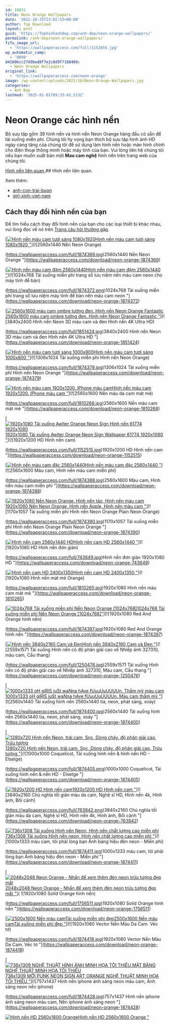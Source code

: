 ```yaml
---
id: 19831
title: Neon Orange Wallpapers
date: '2021-10-25T23:02:53+00:00'
author: Top Download
layout: post
guid: 'https://Tophinhanhdep.com/anh-dep/neon-orange-wallpapers/'
permalink: /anh-dep/neon-orange-wallpapers/
fifu_image_url:
  - 'https://wallpaperaccess.com/full/1152655.jpg'
wp_automatic_camp:
  - '8098'
d41606cc27d9bed8f7e2c8d9f7188489:
  - Neon Orange Wallpapers
original_link:
  - 'https://wallpaperaccess.com/neon-orange'
image: /wp-content/uploads/2021/10/Neon-Orange-Wallpapers.jpg
categories:
  - Ảnh Đẹp
lastmod: '2025-01-01T09:33:42.513Z'
---
```

# Neon Orange các hình nền

Bộ sưu tập gồm 39 hình nền và hình nền Neon Orange hàng đầu có sẵn để tải xuống miễn phí. Chúng tôi hy vọng bạn thích bộ sưu tập hình ảnh HD ngày càng tăng của chúng tôi để sử dụng làm hình nền hoặc màn hình chính cho điện thoại thông minh hoặc máy tính của bạn. Vui lòng liên hệ chúng tôi nếu bạn muốn xuất bản một **Mau cam nghệ** hình nền trên trang web của chúng tôi.

[Hình nền liên quan ](#related) ## Hình nền liên quan.

   
 Xem thêm:

   
- [anh-con-trai-buon](https://tophinhanhdep.com/anh-avatar/anh-con-trai-buon/)
- [girl-xinh-viet-nam](https://tophinhanhdep.com/gai-xinh/girl-xinh-viet-nam/)

## Cách thay đổi hình nền của bạn

Để tìm hiểu cách thay đổi hình nền của bạn cho các loại thiết bị khác nhau, vui lòng đọc về nó trên [Trang câu hỏi thường gặp](https://tophinhanhdep.com/faq/).

  
[[![Hình nền màu cam tươi sáng 1080x1920](https://wallpaperaccess.com/full/1152655.jpg)Hình nền màu cam tươi sáng 1080x1920 "](https://wallpaperaccess.com/download/neon-orange-1152655)](![2560x1440 Nền Neon Orange)

(https://wallpaperaccess.com/full/1874369.jpg)2560x1440 Nền Neon Orange "](https://wallpaperaccess.com/download/neon-orange-1874369)

[[![Hình nền màu cam đậm 2560x1440](https://wallpaperaccess.com/full/1216473.jpg)Hình nền màu cam đậm 2560x1440 "](https://wallpaperaccess.com/download/neon-orange-1216473)](![1024x768 Tải xuống miễn phí trang sổ lưu niệm nền màu cam neon cho máy tính để bàn)

(https://wallpaperaccess.com/full/1874372.png)1024x768 Tải xuống miễn phí trang sổ lưu niệm máy tính để bàn nền màu cam neon "](https://wallpaperaccess.com/download/neon-orange-1874372)

[[![2560x1600 màu cam ombre tường đen.  Hình nền Neon Orange Fantastic](https://wallpaperaccess.com/full/1810270.jpg)2560x1600 màu cam ombre tường đen. Hình nền Neon Orange Fantastic "](https://wallpaperaccess.com/download/neon-orange-1810270)](![3840x2400 Hình nền Neon 3D màu cam và đen Hình nền 4K Ultra HD)

(https://wallpaperaccess.com/full/1851424.jpg)3840x2400 Hình nền Neon 3D màu cam và đen Hình nền 4K Ultra HD "](https://wallpaperaccess.com/download/neon-orange-1851424)

[[![Hình nền màu cam tươi sáng 1000x800](https://wallpaperaccess.com/full/1874378.jpg)Hình nền màu cam tươi sáng 1000x800 "](https://wallpaperaccess.com/download/neon-orange-1874378)](![1306x1024 Tải xuống miễn phí Hình nền Neon Orange)

(https://wallpaperaccess.com/full/1874379.jpg)1306x1024 Tải xuống miễn phí Hình nền Neon Orange "](https://wallpaperaccess.com/download/neon-orange-1874379)

[[![Hình nền màu cam 1920x1200.  IPhone màu cam](https://wallpaperaccess.com/full/1801764.jpg)Hình nền màu cam 1920x1200. IPhone màu cam "](https://wallpaperaccess.com/download/neon-orange-1801764)](![2560x1600 Nền màu da cam mát mẻ)

(https://wallpaperaccess.com/full/1810268.jpg)2560x1600 Nền màu cam mát mẻ "](https://wallpaperaccess.com/download/neon-orange-1810268)

[[![1920x1080 Tải xuống Awlter Orange Neon Sign Hình nền 61774 1920x1080](https://wallpaperaccess.com/full/1874382.jpg)1920x1080 Tải xuống Awlter Orange Neon Sign Wallpaper 61774 1920x1080 "](https://wallpaperaccess.com/download/neon-orange-1874382)](![1920x1200 HD Hình nền cam)

(https://wallpaperaccess.com/full/1152515.jpg)1920x1200 HD Hình nền cam "](https://wallpaperaccess.com/download/neon-orange-1152515)

[[![Hình nền màu cam đặc 2560x1440](https://wallpaperaccess.com/full/1749114.jpg)Hình nền màu cam đặc 2560x1440 "](https://wallpaperaccess.com/download/neon-orange-1749114)](![2560x1600 Màu cam, Hình nền màu cam miễn phí)

(https://wallpaperaccess.com/full/1874388.jpg)2560x1600 Màu cam, Hình nền màu cam miễn phí "](https://wallpaperaccess.com/download/neon-orange-1874388)

[[![1920x1080 Nền Neon Orange.  Hình nền táo, Hình nền màu cam](https://wallpaperaccess.com/full/1874389.jpg)1920x1080 Nền Neon Orange. Hình nền Apple, Hình nền màu cam "](https://wallpaperaccess.com/download/neon-orange-1874389)](![1170x1057 Tải xuống miễn phí Hình nền Neon Orange Plain Neon Orange)

(https://wallpaperaccess.com/full/1874390.jpg)1170x1057 Tải xuống miễn phí Hình nền Neon Orange Plain Neon Orange "](https://wallpaperaccess.com/download/neon-orange-1874390)

[[![Hình nền cam 2560x1440 HD](https://wallpaperaccess.com/full/1216771.jpg)Hình nền cam HD 2560x1440 "](https://wallpaperaccess.com/download/neon-orange-1216771)](![1920x1080 HD Hình nền đơn giản)

(https://wallpaperaccess.com/full/743649.jpg)Hình nền đơn giản 1920x1080 HD "](https://wallpaperaccess.com/download/neon-orange-743649)

[[![Hình nền cam HD 2400x1350](https://wallpaperaccess.com/full/1152510.jpg)Hình nền cam HD 2400x1350 "](https://wallpaperaccess.com/download/neon-orange-1152510)](![1920x1080 Hình nền mát mẻ Orange)

(https://wallpaperaccess.com/full/1810265.jpg)1920x1080 Hình nền màu cam mát mẻ "](https://wallpaperaccess.com/download/neon-orange-1810265)

[[![1024x768 Tải xuống miễn phí Nền Neon Orange [1024x768]](https://wallpaperaccess.com/full/1874396.jpg)1024x768 Tải xuống miễn phí Nền Neon Orange \[1024x768\]"](https://wallpaperaccess.com/download/neon-orange-1874396)](![1920x1080 Red And Orange hình nền)

(https://wallpaperaccess.com/full/1874397.jpg)1920x1080 Red And Orange hình nền "](https://wallpaperaccess.com/download/neon-orange-1874397)

[[![Hình nền 3840x2160 Cam và Đen](https://wallpaperaccess.com/full/1874398.jpg)Hình nền 3840x2160 Cam và Đen "](https://wallpaperaccess.com/download/neon-orange-1874398)](![2559x1571 Tải xuống Hình nền có độ phân giải cao về Nhiếp ảnh 327310, màu cam, Cầu thang)

(https://wallpaperaccess.com/full/1250476.jpg)2559x1571 Tải xuống Hình nền có độ phân giải cao về Nhiếp ảnh 327310, Màu cam, Cầu thang "](https://wallpaperaccess.com/download/neon-orange-1250476)

[[![1000x1333 oH giRlS juSt waNna hAve fUuuUuUUUUn.  Thẩm mỹ màu cam](https://wallpaperaccess.com/full/1874399.jpg)1000x1333 oH giRlS juSt waNna hAve fUuuUuUUUUn. Màu cam thẩm mỹ "](https://wallpaperaccess.com/download/neon-orange-1874399)](![2560x1440 Tải xuống hình nền 2560x1440 tia, neon, phát sáng, xoáy)

(https://wallpaperaccess.com/full/1874400.jpg)2560x1440 Tải xuống hình nền 2560x1440 tia, neon, phát sáng, xoáy "](https://wallpaperaccess.com/download/neon-orange-1874400)

[[![1280x720 Hình nền Neon, trái cam, Sọc, Dòng chảy, độ phân giải cao, Trừu tượng](https://wallpaperaccess.com/full/1836968.jpg)1280x720 Hình nền Neon, trái cam, Sọc, Dòng chảy, độ phân giải cao, Trừu tượng "](https://wallpaperaccess.com/download/neon-orange-1836968)](![1000x1000 Coquelicot, Tải xuống hình nền & hình nền HD - Elsetge)

(https://wallpaperaccess.com/full/1874405.png)1000x1000 Coquelicot, Tải xuống hình nền &amp; nền HD - Elsetge "](https://wallpaperaccess.com/download/neon-orange-1874405)

[[![1920x1200 HD Hình nền cam](https://wallpaperaccess.com/full/1874407.jpg)1920x1200 HD Hình nền cam "](https://wallpaperaccess.com/download/neon-orange-1874407)](![3840x2160 Chủ nghĩa tối giản màu da cam, Nghệ sĩ HD, Hình nền 4k, Hình ảnh, Bối cảnh)

(https://wallpaperaccess.com/full/763842.png)3840x2160 Chủ nghĩa tối giản màu da cam, Nghệ sĩ HD, Hình nền 4k, Hình ảnh, Bối cảnh "](https://wallpaperaccess.com/download/neon-orange-763842)

[[![736x1308 Tải xuống Hình nền Neon, Hình nền chất lượng cao miễn phí](https://wallpaperaccess.com/full/1874410.jpg)736x1308 Tải xuống Hình nền neon, Hình nền chất lượng cao miễn phí "](https://wallpaperaccess.com/download/neon-orange-1874410)](![1000x1333 màu cam, tôi phải lòng bạn Ảnh bảng hiệu đèn neon - Miễn phí)

(https://wallpaperaccess.com/full/1874411.jpg)1000x1333 màu cam, tôi phải lòng bạn Ảnh bảng hiệu đèn neon - Miễn phí "](https://wallpaperaccess.com/download/neon-orange-1874411)

[[![2048x2048 Neon Orange - Nhấn để xem thêm đèn neon trừu tượng đẹp mắt](https://wallpaperaccess.com/full/1874414.jpg)2048x2048 Neon Orange - Nhấn để xem thêm đèn neon trừu tượng đẹp mắt "](https://wallpaperaccess.com/download/neon-orange-1874414)]( ![1920x1080 Solid Orange hình nền)

(https://wallpaperaccess.com/full/1756511.jpg)1920x1080 Solid Orange hình nền "](https://wallpaperaccess.com/download/neon-orange-1756511)

[[![2500x1600 Nền màu camTải xuống miễn phí đẹp](https://wallpaperaccess.com/full/1874417.jpg)2500x1600 Nền màu camTải xuống miễn phí đẹp "](https://wallpaperaccess.com/download/neon-orange-1874417)](![1920x1080 Vector Nền Màu Da Cam.  Véc tơ)

(https://wallpaperaccess.com/full/1874418.jpg)1920x1080 Vector Nền Màu Da Cam. Véc tơ "](https://wallpaperaccess.com/download/neon-orange-1874418)

[[![736x1309 NGHỆ THUẬT HÌNH ẢNH MINH HỌA TỐI THIỂU MẶT BẰNG NGHỆ THUẬT MINH HỌA TỐI THIỂU](https://wallpaperaccess.com/full/1874426.jpg)736x1309 MỚI PUNK NEON SIGN ART ORANGE NGHỆ THUẬT MINH HỌA TỐI THIỂU "](https://wallpaperaccess.com/download/neon-orange-1874426)](![757x1437 Hình nền iphone ánh sáng neon màu cam, Ánh sáng neon nền iphone)

(https://wallpaperaccess.com/full/1874428.jpg)757x1437 Hình nền iphone ánh sáng neon màu cam, Nền iphone ánh sáng neon "](https://wallpaperaccess.com/download/neon-orange-1874428)

[![Hình nền HD 2560x1600 Orange](https://wallpaperaccess.com/full/1874433.jpg)Hình nền HD 2560x1600 Orange "](https://wallpaperaccess.com/download/neon-orange-1874433)
